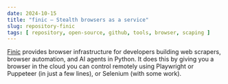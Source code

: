 ```yaml
---
date: 2024-10-15
title: "finic — Stealth browsers as a service"
slug: repository-finic
tags: [ repository, open-source, github, tools, browser, scaping ]
---
```




[Finic][1] provides browser infrastructure for developers building web scrapers, browser automation, and AI agents in Python. It does this by giving you a browser in the cloud you can control remotely using Playwright or Puppeteer (in just a few lines), or Selenium (with some work).



  [1]: https://github.com/finic-ai/finic

